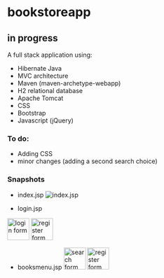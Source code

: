 # bookstoreapp

## in progress

A full stack application using:

- Hibernate Java
- MVC architecture
- Maven (maven-archetype-webapp)
- H2 relational database
- Apache Tomcat
- CSS
- Bootstrap
- Javascript (jQuery)

### To do:

- Adding CSS
- minor changes (adding a second search choice)

### Snapshots

- index.jsp
  <img src="https://user-images.githubusercontent.com/65850263/194075536-96cb78bd-3b6d-43ee-b0bf-96a6153b4053.png" alt="index.jsp" style= "display:inline;
  margin: 0 auto;
  max-width:120px">

- login.jsp

<img src="https://user-images.githubusercontent.com/65850263/194191474-84529a1e-ba44-4a57-a3f8-35b7433dd175.png" alt="login form" style= "display:inline;
  margin: 0 auto;
  width:50px">
<img src="https://user-images.githubusercontent.com/65850263/194191391-433a1818-bf03-4b3d-bc4a-6e10d613a1fd.png" alt="register form" style= "display:inline;
  margin: 0 auto;
  width:50px">
  
- booksmenu.jsp
  <img src="https://user-images.githubusercontent.com/65850263/194362675-0607b6b6-8446-4a84-8c67-2c6e417d2fd1.png" alt="search form" style= "display:inline;
  margin: 0 auto;
  width:50px">
  <img src="https://user-images.githubusercontent.com/65850263/194362924-4751af87-fcb9-4a81-9ed0-b7f70b792aad.png" alt="register form" style=       "display:inline;
  margin: 0 auto;
  width:50px">
  


